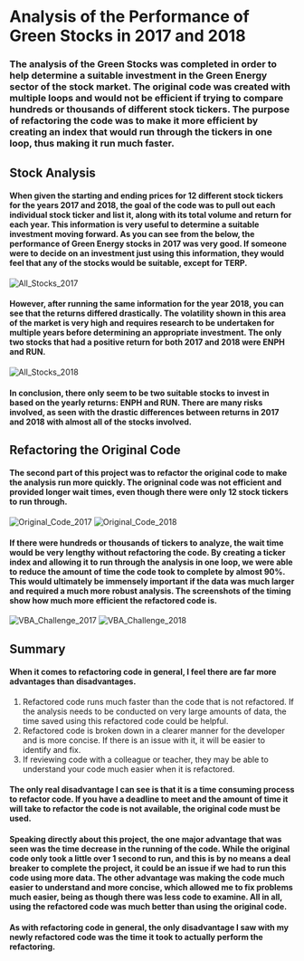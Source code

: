 # Analysis of the Performance of Green Stocks in 2017 and 2018

### The analysis of the Green Stocks was completed in order to help determine a suitable investment in the Green Energy sector of the stock market. The original code was created with multiple loops and would not be efficient if trying to compare hundreds or thousands of different stock tickers. The purpose of refactoring the code was to make it more efficient by creating an index that would run through the tickers in one loop, thus making it run much faster. 

## Stock Analysis

#### When given the starting and ending prices for 12 different stock tickers for the years 2017 and 2018, the goal of the code was to pull out each individual stock ticker and list it, along with its total volume and return for each year. This information is very useful to determine a suitable investment moving forward. As you can see from the below, the performance of Green Energy stocks in 2017 was very good. If someone were to decide on an investment just using this information, they would feel that any of the stocks would be suitable, except for TERP.

![All_Stocks_2017](https://user-images.githubusercontent.com/81929616/116821442-e6e92980-ab47-11eb-95df-3b5ce8485c1e.png)

#### However, after running the same information for the year 2018, you can see that the returns differed drastically. The volatility shown in this area of the market is very high and requires research to be undertaken for multiple years before determining an appropriate investment. The only two stocks that had a positive return for both 2017 and 2018 were ENPH and RUN.

![All_Stocks_2018](https://user-images.githubusercontent.com/81929616/116821565-65de6200-ab48-11eb-93a0-fea46a1a563f.png)

#### In conclusion, there only seem to be two suitable stocks to invest in based on the yearly returns: ENPH and RUN. There are many risks involved, as seen with the drastic differences between returns in 2017 and 2018 with almost all of the stocks involved.

## Refactoring the Original Code

#### The second part of this project was to refactor the original code to make the analysis run more quickly. The origninal code was not efficient and provided longer wait times, even though there were only 12 stock tickers to run through.

![Original_Code_2017](https://user-images.githubusercontent.com/81929616/116821787-472c9b00-ab49-11eb-86d2-714266e43a35.png) ![Original_Code_2018](https://user-images.githubusercontent.com/81929616/116821793-4b58b880-ab49-11eb-961c-d463d083e918.png)

#### If there were hundreds or thousands of tickers to analyze, the wait time would be very lengthy without refactoring the code. By creating a ticker index and allowing it to run through the analysis in one loop, we were able to reduce the amount of time the code took to complete by almost 90%. This would ultimately be immensely important if the data was much larger and required a much more robust analysis. The screenshots of the timing show how much more efficient the refactored code is.

![VBA_Challenge_2017](https://user-images.githubusercontent.com/81929616/116821978-64159e00-ab4a-11eb-8aca-ded23dbf85f3.png) ![VBA_Challenge_2018](https://user-images.githubusercontent.com/81929616/116821981-67a92500-ab4a-11eb-92e6-83d36830f340.png)

## Summary

#### When it comes to refactoring code in general, I feel there are far more advantages than disadvantages.

1. Refactored code runs much faster than the code that is not refactored. If the analysis needs to be conducted on very large amounts of data, the time saved using this refactored code could be helpful.
2. Refactored code is broken down in a clearer manner for the developer and is more concise. If there is an issue with it, it will be easier to identify and fix.
3. If reviewing code with a colleague or teacher, they may be able to understand your code much easier when it is refactored.

#### The only real disadvantage I can see is that it is a time consuming process to refactor code. If you have a deadline to meet and the amount of time it will take to refactor the code is not available, the original code must be used.

#### Speaking directly about this project, the one major advantage that was seen was the time decrease in the running of the code. While the original code only took a little over 1 second to run, and this is by no means a deal breaker to complete the project, it could be an issue if we had to run this code using more data. The other advantage was making the code much easier to understand and more concise, which allowed me to fix problems much easier, being as though there was less code to examine. All in all, using the refactored code was much better than using the original code.

#### As with refactoring code in general, the only disadvantage I saw with my newly refactored code was the time it took to actually perform the refactoring. 
